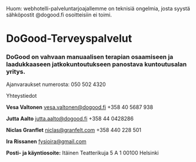 
Huom: webhotelli-palveluntarjoajallemme on teknisiä ongelmia, josta syystä sähköpostit @dogood.fi osoitteisiin ei toimi.


# DoGood-Terveyspalvelut

### DoGood on vahvaan manuaalisen terapian osaamiseen ja laadukkaaseen jatkokuntoutukseen panostava kuntoutusalan yritys.

Ajanvaraukset numerosta:
050 502 4320


Yhteystiedot

**Vesa Valtonen**
vesa.valtonen@dogood.fi
+358 40 5687 938

**Jutta Aalto**
jutta.aalto@dogood.fi
+358 44 0428286

**Niclas Granflet**
niclas@granfelt.com
+358 440 228 501

**Ira Rissanen**
fysioira@gmail.com


**Posti- ja käyntiosoite:**
Itäinen Teatterikuja 5 A 1
00100 Helsinki
